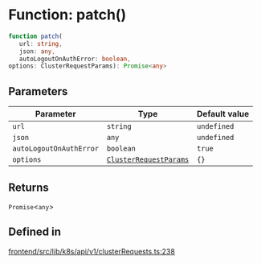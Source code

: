 # Function: patch()

```ts
function patch(
   url: string, 
   json: any, 
   autoLogoutOnAuthError: boolean, 
options: ClusterRequestParams): Promise<any>
```

## Parameters

| Parameter | Type | Default value |
| ------ | ------ | ------ |
| `url` | `string` | `undefined` |
| `json` | `any` | `undefined` |
| `autoLogoutOnAuthError` | `boolean` | `true` |
| `options` | [`ClusterRequestParams`](../interfaces/ClusterRequestParams.md) | `{}` |

## Returns

`Promise`\<`any`\>

## Defined in

[frontend/src/lib/k8s/api/v1/clusterRequests.ts:238](https://github.com/headlamp-k8s/headlamp/blob/2481a1c9f2b4a69a9320466e7a455215b14b97b0/frontend/src/lib/k8s/api/v1/clusterRequests.ts#L238)

